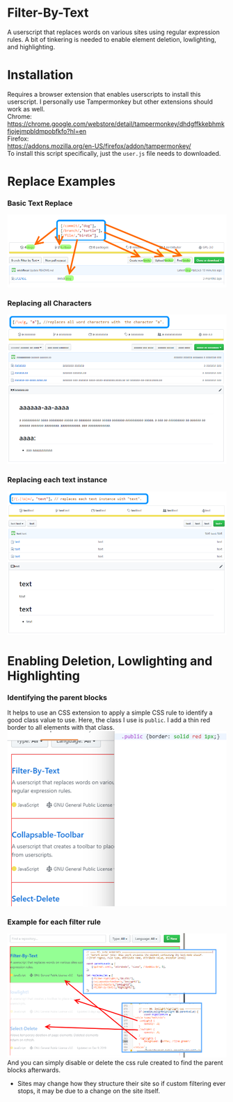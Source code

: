 # Filter-By-Text
A userscript that replaces words on various sites using regular expression rules.
A bit of tinkering is needed to enable element deletion, lowlighting, and highlighting.

# Installation
Requires a browser extension that enables userscripts to install this userscript. I personally use Tampermonkey but other extensions should work as well.  
Chrome:  
https://chrome.google.com/webstore/detail/tampermonkey/dhdgffkkebhmkfjojejmpbldmpobfkfo?hl=en  
Firefox:  
https://addons.mozilla.org/en-US/firefox/addon/tampermonkey/  
To install this script specifically, just the <code>user.js</code> file needs to downloaded.

# Replace Examples
### Basic Text Replace
![Basic Text Replace](https://github.com/erickRecai/Filter-By-Text/blob/Filter-by-Text/examples/aa.%20basic%20replace.png)
### Replacing all Characters
![Replacing all Characters](https://github.com/erickRecai/Filter-By-Text/blob/Filter-by-Text/examples/ab.%20replace%20all%20characters.png)
### Replacing each text instance
![Replacing each text instance](https://github.com/erickRecai/Filter-By-Text/blob/Filter-by-Text/examples/ac.%20replace%20by%20text.png)

# Enabling Deletion, Lowlighting and Highlighting
### Identifying the parent blocks
It helps to use an CSS extension to apply a simple CSS rule to identify a good class value to use.
Here, the class I use is <code>public</code>. I add a thin red border to all elements with that class.
![Identifying the parent blocks](https://github.com/erickRecai/Filter-By-Text/blob/Filter-by-Text/examples/ba.%20borders.png)
### Example for each filter rule
![Example for each filter rule](https://github.com/erickRecai/Filter-By-Text/blob/Filter-by-Text/examples/bb.%20highlight%20lowlight%20example.png)
And you can simply disable or delete the css rule created to find the parent blocks afterwards.  
* Sites may change how they structure their site so if custom filtering ever stops, it may be due to a change on the site itself.
